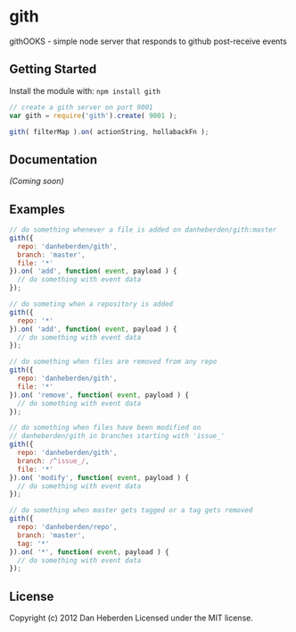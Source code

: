 # gith

githOOKS - simple node server that responds to github post-receive events

## Getting Started
Install the module with: `npm install gith`

```javascript
// create a gith server on port 9001
var gith = require('gith').create( 9001 );

gith( filterMap ).on( actionString, hollabackFn );
```

## Documentation
_(Coming soon)_

## Examples

```javascript
// do something whenever a file is added on danheberden/gith:master
gith({
  repo: 'danheberden/gith',
  branch: 'master',
  file: '*'
}).on( 'add', function( event, payload ) {
  // do something with event data 
});

// do someting when a repository is added
gith({
  repo: '*'
}).on( 'add', function( event, payload ) {
  // do something with event data 
});

// do something when files are removed from any repo
gith({
  repo: 'danheberden/gith',
  file: '*'
}).on( 'remove', function( event, payload ) {
  // do something with event data
});

// do something when files have been modified on 
// danheberden/gith in branches starting with 'issue_'
gith({
  repo: 'danheberden/gith',
  branch: /^issue_/,
  file: '*'
}).on( 'modify', function( event, payload ) {
  // do something with event data
});

// do something when master gets tagged or a tag gets removed
gith({
  repo: 'danheberden/repo',
  branch: 'master',
  tag: '*'
}).on( '*', function( event, payload ) {
  // do something with event data
});

```

## License
Copyright (c) 2012 Dan Heberden
Licensed under the MIT license.
